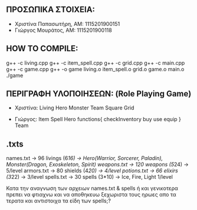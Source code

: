 ## ΠΡΟΣΩΠΙΚΑ ΣΤΟΙΧΕΙΑ:
-   Χριστίνα Παπασωτήρη, AM: 1115201900151
-   Γιώργος Μουράτος, ΑΜ: 1115201900118

## HOW TO COMPILE:
g++ -c living.cpp
g++ -c item_spell.cpp
g++ -c grid.cpp
g++ -c main.cpp
g++ -c game.cpp
g++ -o game living.o item_spell.o grid.o game.o main.o
./game 

## ΠΕΡΙΓΡΑΦΗ ΥΛΟΠΟΙΗΣΕΩΝ: (Role Playing Game)
- Χριστίνα: 
    Living
    Hero
    Monster
    Team
    Square
    Grid


- Γιώργος: 
    Item
    Spell
    Hero functions{
        checkInventory
        buy
        use
        equip
    }
    Team

## .txts
names.txt -> 96 livings (6*16) -> Hero(Warrior, Sorcerer, Paladin), Monster(Dragon, Exoskeleton, Spirit)
weapons.txt -> 120 weapons (5*24) -> 5/level
armors.txt -> 80 shields (4*20) -> 4/level
potions.txt -> 66 elixirs (3*22) -> 3/level
spells.txt -> 30 spells (3*10) -> Ice, Fire, Light 1/level


Κατα την αναγνωση των αρχειων names.txt & spells ή και γενικοτερα πρεπει να φτιαχνω και να αποθηκευω ξεχωριστα τους ηρωες απο τα τερατα και αντιστοιχα τα είδη των spells;?
